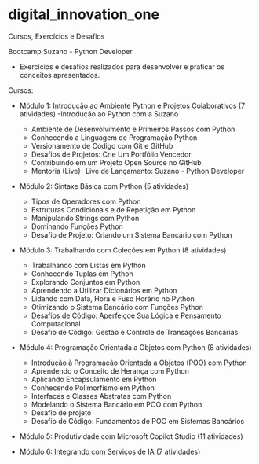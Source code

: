 # digital_innovation_one
Cursos, Exercícios e Desafios

Bootcamp Suzano - Python Developer.
   - Exercícios e desafios realizados para desenvolver e praticar os conceitos apresentados.

Cursos:
- Módulo 1: Introdução ao Ambiente Python e Projetos Colaborativos (7 atividades)
   -Introdução ao Python com a Suzano
   - Ambiente de Desenvolvimento e Primeiros Passos com Python
   - Conhecendo a Linguagem de Programação Python
   - Versionamento de Código com Git e GitHub
   - Desafios de Projetos: Crie Um Portfólio Vencedor
   - Contribuindo em um Projeto Open Source no GitHub
   - Mentoria (Live)- Live de Lançamento: Suzano - Python Developer

- Módulo 2: Sintaxe Básica com Python (5 atividades)
   - Tipos de Operadores com Python
   - Estruturas Condicionais e de Repetição em Python
   - Manipulando Strings com Python
   - Dominando Funções Python
   - Desafio de Projeto: Criando um Sistema Bancário com Python

- Módulo 3: Trabalhando com Coleções em Python (8 atividades)
   - Trabalhando com Listas em Python
   - Conhecendo Tuplas em Python
   - Explorando Conjuntos em Python
   - Aprendendo a Utilizar Dicionários em Python
   - Lidando com Data, Hora e Fuso Horário no Python
   - Otimizando o Sistema Bancário com Funções Python
   - Desafios de Código: Aperfeiçoe Sua Lógica e Pensamento Computacional
   - Desafio de Código: Gestão e Controle de Transações Bancárias

- Módulo 4: Programação Orientada a Objetos com Python (8 atividades)
   - Introdução à Programação Orientada a Objetos (POO) com Python
   - Aprendendo o Conceito de Herança com Python
   - Aplicando Encapsulamento em Python
   - Conhecendo Polimorfismo em Python
   - Interfaces e Classes Abstratas com Python
   - Modelando o Sistema Bancário em POO com Python
   - Desafio de projeto
   - Desafio de Código: Fundamentos de POO em Sistemas Bancários

- Módulo 5: Produtividade com Microsoft Copilot Studio (11 atividades)

- Módulo 6: Integrando com Serviços de IA (7 atividades)



